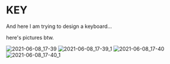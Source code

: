 # KEY
And here I am trying to design a keyboard...

here's pictures btw.

![2021-06-08_17-39](https://user-images.githubusercontent.com/35414314/121179842-ae77f200-c84f-11eb-8042-9a19472080ec.png)
![2021-06-08_17-39_1](https://user-images.githubusercontent.com/35414314/121179865-b46dd300-c84f-11eb-9147-24f0e28cbb57.png)
![2021-06-08_17-40](https://user-images.githubusercontent.com/35414314/121179871-b59f0000-c84f-11eb-9603-743dfc56fd28.png)
![2021-06-08_17-40_1](https://user-images.githubusercontent.com/35414314/121179878-b6379680-c84f-11eb-9e1f-e618ddc9c303.png)
